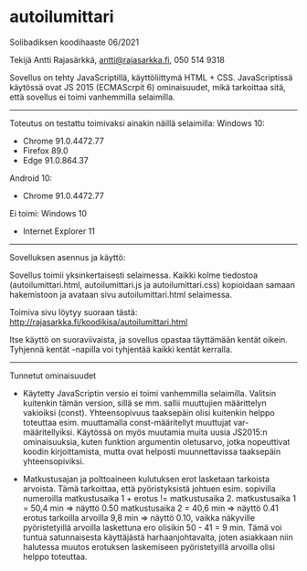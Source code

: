 # autoilumittari
Solibadiksen koodihaaste 06/2021

Tekijä Antti Rajasärkkä, antti@rajasarkka.fi, 050 514 9318

Sovellus on tehty JavaScriptillä, käyttöliittymä HTML + CSS. JavaScriptissä käytössä ovat JS 2015 (ECMAScrpit 6) ominaisuudet, mikä tarkoittaa sitä, että sovellus ei toimi vanhemmilla selaimilla. 

-----------------------------------------------------------------------
Toteutus on testattu toimivaksi ainakin näillä selaimilla:
Windows 10:
- Chrome 91.0.4472.77
- Firefox 89.0
- Edge 91.0.864.37

Android 10:
- Chrome 91.0.4472.77

Ei toimi:
Windows 10
- Internet Explorer 11

-----------------------------------------------------------------------
Sovelluksen asennus ja käyttö:

Sovellus toimii yksinkertaisesti selaimessa. Kaikki kolme tiedostoa (autoilumittari.html, autoilumittari.js ja autoilumittari.css) kopioidaan samaan hakemistoon ja avataan sivu autoilumittari.html selaimessa.

Toimiva sivu löytyy suoraan tästä: http://rajasarkka.fi/koodikisa/autoilumittari.html

Itse käyttö on suoraviivaista, ja sovellus opastaa täyttämään kentät oikein. Tyhjennä kentät -napilla voi tyhjentää kaikki kentät kerralla.

-----------------------------------------------------------------------
Tunnetut ominaisuudet

- Käytetty JavaScriptin versio ei toimi vanhemmilla selaimilla. Valitsin kuitenkin tämän version, sillä se mm. sallii muuttujien määrittelyn vakioiksi (const). Yhteensopivuus taaksepäin olisi kuitenkin helppo toteuttaa esim. muuttamalla const-määritellyt muuttujat var-määritellyiksi. Käytössä on myös muutamia muita uusia JS2015:n ominaisuuksia, kuten funktion argumentin oletusarvo, jotka nopeuttivat koodin kirjoittamista, mutta ovat helposti muunnettavissa taaksepäin yhteensopiviksi.

- Matkustusajan ja polttoaineen kulutuksen erot lasketaan tarkoista arvoista. Tämä tarkoittaa, että pyöristyksistä johtuen esim. sopivilla numeroilla 
matkustusaika 1 + erotus != matkustusaika 2. 
matkustusaika 1 = 50,4 min => näyttö 0.50
matkustusaika 2 = 40,6 min => näyttö 0.41
erotus tarkoilla arvoilla 9,8 min => näyttö 0.10, vaikka näkyville pyöristetyillä arvoilla laskettuna ero olisikin 50 - 41 = 9 min.
Tämä voi tuntua satunnaisesta käyttäjästä harhaanjohtavalta, joten asiakkaan niin halutessa muutos erotuksen laskemiseen pyöristetyillä arvoilla olisi helppo toteuttaa.
